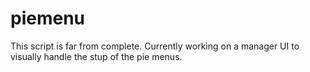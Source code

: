 # piemenu

This script is far from complete. Currently working on a manager UI to visually handle the stup of the pie menus.
